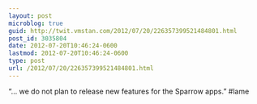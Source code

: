 ```yaml
---
layout: post
microblog: true
guid: http://twit.vmstan.com/2012/07/20/226357399521484801.html
post_id: 3035804
date: 2012-07-20T10:46:24-0600
lastmod: 2012-07-20T10:46:24-0600
type: post
url: /2012/07/20/226357399521484801.html
---
```

“… we do not plan to release new features for the Sparrow apps.” #lame
